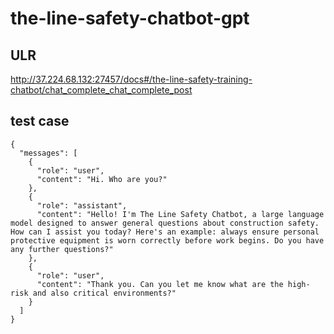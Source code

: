 # the-line-safety-chatbot-gpt


## ULR 

http://37.224.68.132:27457/docs#/the-line-safety-training-chatbot/chat_complete_chat_complete_post

## test case

```
{
  "messages": [
    {
      "role": "user",
      "content": "Hi. Who are you?"
    },
    {
      "role": "assistant",
      "content": "Hello! I'm The Line Safety Chatbot, a large language model designed to answer general questions about construction safety. How can I assist you today? Here's an example: always ensure personal protective equipment is worn correctly before work begins. Do you have any further questions?"
    },
    {
      "role": "user",
      "content": "Thank you. Can you let me know what are the high-risk and also critical environments?"
    }
  ]
}
```
